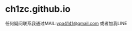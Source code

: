 # ch1zc.github.io

任何疑问联系我通过MAIL:ypa4141@gmail.com
或者加我<a herf="https://line.me/ti/p/MVfE-zSxNa">LINE</a>
